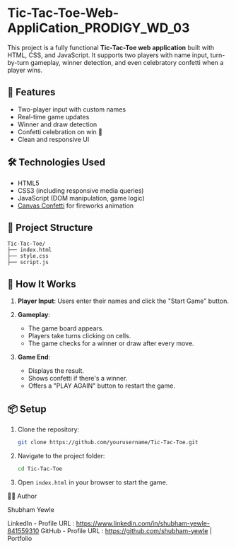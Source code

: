 # Tic-Tac-Toe-Web-AppliCation_PRODIGY_WD_03

This project is a fully functional **Tic-Tac-Toe web application** built with HTML, CSS, and JavaScript. It supports two players with name input, turn-by-turn gameplay, winner detection, and even celebratory confetti when a player wins.

## 🚀 Features

* Two-player input with custom names
* Real-time game updates
* Winner and draw detection
* Confetti celebration on win 🎉
* Clean and responsive UI

## 🛠️ Technologies Used

* HTML5
* CSS3 (including responsive media queries)
* JavaScript (DOM manipulation, game logic)
* [Canvas Confetti](https://www.npmjs.com/package/canvas-confetti) for fireworks animation

## 📁 Project Structure

```
Tic-Tac-Toe/
├── index.html
├── style.css
├── script.js
```

## 🧾 How It Works

1. **Player Input**: Users enter their names and click the "Start Game" button.
2. **Gameplay**:

   * The game board appears.
   * Players take turns clicking on cells.
   * The game checks for a winner or draw after every move.
3. **Game End**:

   * Displays the result.
   * Shows confetti if there's a winner.
   * Offers a "PLAY AGAIN" button to restart the game.

## 📦 Setup

1. Clone the repository:

   ```bash
   git clone https://github.com/yourusername/Tic-Tac-Toe.git
   ```
2. Navigate to the project folder:

   ```bash
   cd Tic-Tac-Toe
   ```
3. Open `index.html` in your browser to start the game.

👨‍💻 Author

Shubham Yewle

LinkedIn - Profile URL : https://www.linkedin.com/in/shubham-yewle-841559310
GitHub - Profile URL : https://github.com/shubham-yewle
| Portfolio
